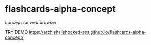 # flashcards-alpha-concept
concept for web browser 

TRY DEMO 
https://archishellshocked-ass.github.io/flashcards-alpha-concept/
